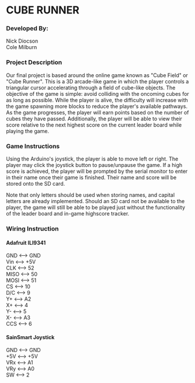
# CUBE RUNNER

### Developed By:
Nick Diocson  
Cole Milburn  

### Project Description
Our final project is based around the online game known as "Cube Field" or "Cube Runner". This is a 3D arcade-like game in which the player controls a triangular cursor accelerating through a field of cube-like objects. The objective of the game is simple: avoid colliding with the oncoming cubes for as long as possible. While the player is alive, the difficulty will increase with the game spawning more blocks to reduce the player's available pathways. As the game progresses, the player will earn points based on the number of cubes they have passed. Additionally, the player will be able to view their score relative to the next highest score on the current leader board while playing the game.

### Game Instructions
Using the Arduino's joystick, the player is able to move left or right. The player may click the joystick button to pause/unpause the game. If a high score is achieved, the player will be prompted by the serial monitor to enter in their name once their game is finished. Their name and score will be stored onto the SD card. 

Note that only letters should be used when storing names, and capital letters are already implemented. Should an SD card not be available to the player, the game will still be able to be played just without the functionality of the leader board and in-game highscore tracker.

### Wiring Instruction

#### Adafruit ILI9341
GND  <--> GND  
Vin  <--> +5V  
CLK  <--> 52  
MISO <--> 50  
MOSI <--> 51  
CS 	 <--> 10  
D/C  <--> 9  
Y+ 	 <--> A2  
X+   <--> 4  
Y-   <--> 5  
X-   <--> A3  
CCS  <--> 6  

#### SainSmart Joystick
GND <--> GND  
+5V <--> +5V  
VRx	<--> A1  
VRy <--> A0  
SW  <--> 2  
